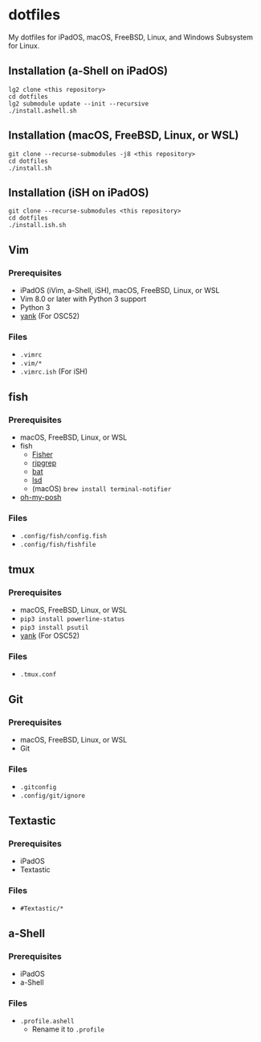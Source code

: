 # dotfiles

My dotfiles for iPadOS, macOS, FreeBSD, Linux, and Windows Subsystem for Linux.

## Installation (a-Shell on iPadOS)

```shell
lg2 clone <this repository>
cd dotfiles
lg2 submodule update --init --recursive
./install.ashell.sh
```

## Installation (macOS, FreeBSD, Linux, or WSL)

```shell
git clone --recurse-submodules -j8 <this repository>
cd dotfiles
./install.sh
```

## Installation (iSH on iPadOS)

```shell
git clone --recurse-submodules <this repository>
cd dotfiles
./install.ish.sh
```

## Vim

### Prerequisites

- iPadOS (iVim, a-Shell, iSH), macOS, FreeBSD, Linux, or WSL
- Vim 8.0 or later with Python 3 support
- Python 3
- [yank](https://github.com/sunaku/home/blob/master/bin/yank) (For OSC52)

### Files

- `.vimrc`
- `.vim/*`
- `.vimrc.ish` (For iSH)

## fish

### Prerequisites

- macOS, FreeBSD, Linux, or WSL
- fish
  - [Fisher](https://github.com/jorgebucaran/fisher)
  - [ripgrep](https://github.com/BurntSushi/ripgrep)
  - [bat](https://github.com/sharkdp/bat)
  - [lsd](https://github.com/Peltoche/lsd)
  - (macOS) `brew install terminal-notifier`
- [oh-my-posh](https://ohmyposh.dev)

### Files

- `.config/fish/config.fish`
- `.config/fish/fishfile`

## tmux

### Prerequisites

- macOS, FreeBSD, Linux, or WSL
- `pip3 install powerline-status`
- `pip3 install psutil`
- [yank](https://github.com/sunaku/home/blob/master/bin/yank) (For OSC52)

### Files

- `.tmux.conf`

## Git

### Prerequisites

- macOS, FreeBSD, Linux, or WSL
- Git

### Files

- `.gitconfig`
- `.config/git/ignore`

## Textastic

### Prerequisites

- iPadOS
- Textastic

### Files

- `#Textastic/*`

## a-Shell

### Prerequisites

- iPadOS
- a-Shell

### Files

- `.profile.ashell`
  - Rename it to `.profile`
